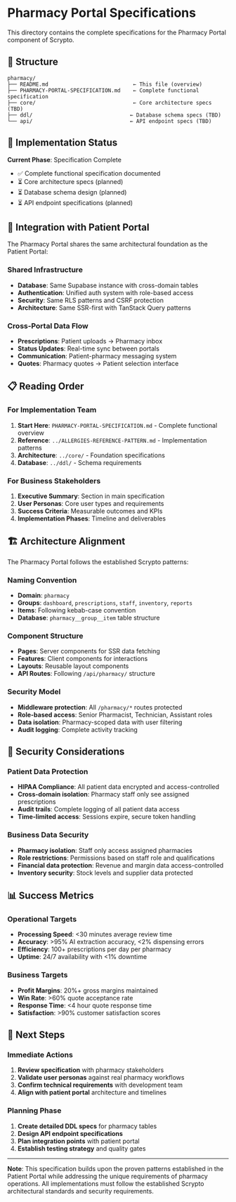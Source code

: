 # Pharmacy Portal Specifications

This directory contains the complete specifications for the Pharmacy Portal component of Scrypto.

## 📁 Structure

```
pharmacy/
├── README.md                           ← This file (overview)
├── PHARMACY-PORTAL-SPECIFICATION.md    ← Complete functional specification
├── core/                               ← Core architecture specs (TBD)
├── ddl/                               ← Database schema specs (TBD)
└── api/                               ← API endpoint specs (TBD)
```

## 🎯 Implementation Status

**Current Phase**: Specification Complete
- ✅ Complete functional specification documented
- ⏳ Core architecture specs (planned)
- ⏳ Database schema design (planned)
- ⏳ API endpoint specifications (planned)

## 🔄 Integration with Patient Portal

The Pharmacy Portal shares the same architectural foundation as the Patient Portal:

### Shared Infrastructure
- **Database**: Same Supabase instance with cross-domain tables
- **Authentication**: Unified auth system with role-based access
- **Security**: Same RLS patterns and CSRF protection
- **Architecture**: Same SSR-first with TanStack Query patterns

### Cross-Portal Data Flow
- **Prescriptions**: Patient uploads → Pharmacy inbox
- **Status Updates**: Real-time sync between portals
- **Communication**: Patient-pharmacy messaging system
- **Quotes**: Pharmacy quotes → Patient selection interface

## 📋 Reading Order

### For Implementation Team
1. **Start Here**: `PHARMACY-PORTAL-SPECIFICATION.md` - Complete functional overview
2. **Reference**: `../ALLERGIES-REFERENCE-PATTERN.md` - Implementation patterns
3. **Architecture**: `../core/` - Foundation specifications
4. **Database**: `../ddl/` - Schema requirements

### For Business Stakeholders
1. **Executive Summary**: Section in main specification
2. **User Personas**: Core user types and requirements
3. **Success Criteria**: Measurable outcomes and KPIs
4. **Implementation Phases**: Timeline and deliverables

## 🏗️ Architecture Alignment

The Pharmacy Portal follows the established Scrypto patterns:

### Naming Convention
- **Domain**: `pharmacy` 
- **Groups**: `dashboard`, `prescriptions`, `staff`, `inventory`, `reports`
- **Items**: Following kebab-case convention
- **Database**: `pharmacy__group__item` table structure

### Component Structure
- **Pages**: Server components for SSR data fetching
- **Features**: Client components for interactions
- **Layouts**: Reusable layout components
- **API Routes**: Following `/api/pharmacy/` structure

### Security Model
- **Middleware protection**: All `/pharmacy/*` routes protected
- **Role-based access**: Senior Pharmacist, Technician, Assistant roles
- **Data isolation**: Pharmacy-scoped data with user filtering
- **Audit logging**: Complete activity tracking

## 🔐 Security Considerations

### Patient Data Protection
- **HIPAA Compliance**: All patient data encrypted and access-controlled
- **Cross-domain isolation**: Pharmacy staff only see assigned prescriptions
- **Audit trails**: Complete logging of all patient data access
- **Time-limited access**: Sessions expire, secure token handling

### Business Data Security
- **Pharmacy isolation**: Staff only access assigned pharmacies
- **Role restrictions**: Permissions based on staff role and qualifications
- **Financial data protection**: Revenue and margin data access-controlled
- **Inventory security**: Stock levels and supplier data protected

## 📊 Success Metrics

### Operational Targets
- **Processing Speed**: <30 minutes average review time
- **Accuracy**: >95% AI extraction accuracy, <2% dispensing errors
- **Efficiency**: 100+ prescriptions per day per pharmacy
- **Uptime**: 24/7 availability with <1% downtime

### Business Targets  
- **Profit Margins**: 20%+ gross margins maintained
- **Win Rate**: >60% quote acceptance rate
- **Response Time**: <4 hour quote response time
- **Satisfaction**: >90% customer satisfaction scores

## 🚀 Next Steps

### Immediate Actions
1. **Review specification** with pharmacy stakeholders
2. **Validate user personas** against real pharmacy workflows
3. **Confirm technical requirements** with development team
4. **Align with patient portal** architecture and timelines

### Planning Phase
1. **Create detailed DDL specs** for pharmacy tables
2. **Design API endpoint specifications** 
3. **Plan integration points** with patient portal
4. **Establish testing strategy** and quality gates

---

**Note**: This specification builds upon the proven patterns established in the Patient Portal while addressing the unique requirements of pharmacy operations. All implementations must follow the established Scrypto architectural standards and security requirements.